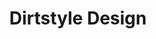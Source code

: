 ---
ee_id: '10'
site: '1'
type: '2'
url: 2002-009-dirtstyle-design
title: Dirtstyle Design
year: '2002'
display_year: '2002'
medium: Lecture
dims:
pitch: "​Lecture about default and vernacular computer design."
ps: '​This was a lecture / course I performaned / taught a bunch of times for many
  years. It centered mainly around the Default aesthetics of software and vernacular
  design communities. <a href="http://web.archive.org/web/20021208124943/http://www.dirtstyledesign.com/">Here
  is a page made by a student of the course</a>, about the course, as if it were real.
  LOL. '
live_url:
related:
youtube:
related_code:
imgs: Dirtstyle-Design-2002-009-screenshot-database-ih.jpg
subheading:
download:
add_credit:
commission:
layout: things-i-made
---